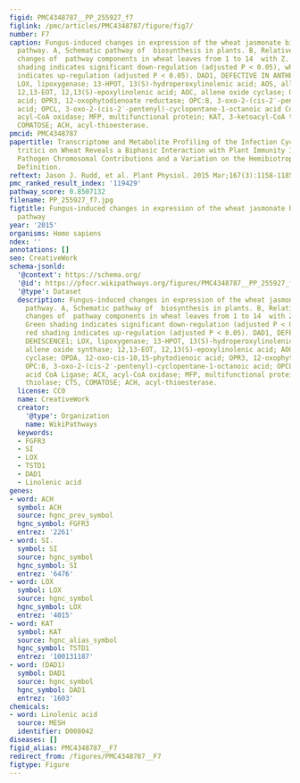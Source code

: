 ```yaml
---
figid: PMC4348787__PP_255927_f7
figlink: /pmc/articles/PMC4348787/figure/fig7/
number: F7
caption: Fungus-induced changes in expression of the wheat jasmonate biosynthesis
  pathway. A, Schematic pathway of  biosynthesis in plants. B, Relative expression
  changes of  pathway components in wheat leaves from 1 to 14  with Z. tritici. Green
  shading indicates significant down-regulation (adjusted P < 0.05), while red shading
  indicates up-regulation (adjusted P < 0.05). DAD1, DEFECTIVE IN ANTHER DEHISCENCE1;
  LOX, lipoxygenase; 13-HPOT, 13(S)-hydroperoxylinolenic acid; AOS, allene oxide synthase;
  12,13-EOT, 12,13(S)-epoxylinolenic acid; AOC, allene oxide cyclase; OPDA, 12-oxo-cis-10,15-phytodienoic
  acid; OPR3, 12-oxophytodienoate reductase; OPC:8, 3-oxo-2-(cis-2′-pentenyl)-cyclopentane-1-octanoic
  acid; OPCL, 3-oxo-2-(cis-2′-pentenyl)-cyclopentane-1-octanoic acid CoA Ligase; ACX,
  acyl-CoA oxidase; MFP, multifunctional protein; KAT, 3-ketoacyl-CoA thiolase; CTS,
  COMATOSE; ACH, acyl-thioesterase.
pmcid: PMC4348787
papertitle: Transcriptome and Metabolite Profiling of the Infection Cycle of Zymoseptoria
  tritici on Wheat Reveals a Biphasic Interaction with Plant Immunity Involving Differential
  Pathogen Chromosomal Contributions and a Variation on the Hemibiotrophic Lifestyle
  Definition.
reftext: Jason J. Rudd, et al. Plant Physiol. 2015 Mar;167(3):1158-1185.
pmc_ranked_result_index: '119429'
pathway_score: 0.8507132
filename: PP_255927_f7.jpg
figtitle: Fungus-induced changes in expression of the wheat jasmonate biosynthesis
  pathway
year: '2015'
organisms: Homo sapiens
ndex: ''
annotations: []
seo: CreativeWork
schema-jsonld:
  '@context': https://schema.org/
  '@id': https://pfocr.wikipathways.org/figures/PMC4348787__PP_255927_f7.html
  '@type': Dataset
  description: Fungus-induced changes in expression of the wheat jasmonate biosynthesis
    pathway. A, Schematic pathway of  biosynthesis in plants. B, Relative expression
    changes of  pathway components in wheat leaves from 1 to 14  with Z. tritici.
    Green shading indicates significant down-regulation (adjusted P < 0.05), while
    red shading indicates up-regulation (adjusted P < 0.05). DAD1, DEFECTIVE IN ANTHER
    DEHISCENCE1; LOX, lipoxygenase; 13-HPOT, 13(S)-hydroperoxylinolenic acid; AOS,
    allene oxide synthase; 12,13-EOT, 12,13(S)-epoxylinolenic acid; AOC, allene oxide
    cyclase; OPDA, 12-oxo-cis-10,15-phytodienoic acid; OPR3, 12-oxophytodienoate reductase;
    OPC:8, 3-oxo-2-(cis-2′-pentenyl)-cyclopentane-1-octanoic acid; OPCL, 3-oxo-2-(cis-2′-pentenyl)-cyclopentane-1-octanoic
    acid CoA Ligase; ACX, acyl-CoA oxidase; MFP, multifunctional protein; KAT, 3-ketoacyl-CoA
    thiolase; CTS, COMATOSE; ACH, acyl-thioesterase.
  license: CC0
  name: CreativeWork
  creator:
    '@type': Organization
    name: WikiPathways
  keywords:
  - FGFR3
  - SI
  - LOX
  - TSTD1
  - DAD1
  - Linolenic acid
genes:
- word: ACH
  symbol: ACH
  source: hgnc_prev_symbol
  hgnc_symbol: FGFR3
  entrez: '2261'
- word: SI.
  symbol: SI
  source: hgnc_symbol
  hgnc_symbol: SI
  entrez: '6476'
- word: LOX
  symbol: LOX
  source: hgnc_symbol
  hgnc_symbol: LOX
  entrez: '4015'
- word: KAT
  symbol: KAT
  source: hgnc_alias_symbol
  hgnc_symbol: TSTD1
  entrez: '100131187'
- word: (DAD1)
  symbol: DAD1
  source: hgnc_symbol
  hgnc_symbol: DAD1
  entrez: '1603'
chemicals:
- word: Linolenic acid
  source: MESH
  identifier: D008042
diseases: []
figid_alias: PMC4348787__F7
redirect_from: /figures/PMC4348787__F7
figtype: Figure
---
```

